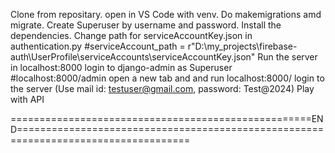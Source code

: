 Clone from repositary.
open in VS Code with venv.
Do makemigrations amd migrate.
Create Superuser by username and password.
Install the dependencies.
Change path for serviceAccountKey.json in authentication.py 
#serviceAccount_path = r"D:\my_projects\firebase-auth\UserProfile\serviceAccounts\serviceAccountKey.json"
Run the server in localhost:8000
login to django-admin as Superuser
#localhost:8000/admin
open a new tab and and run localhost:8000/
login to the server (Use mail id: testuser@gmail.com, password: Test@2024)
Play with API

====================================================END====================================================================================
